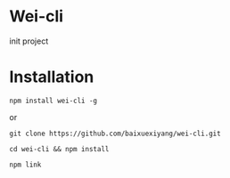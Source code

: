 # Wei-cli
init project

# Installation
```
npm install wei-cli -g
```
or
```
git clone https://github.com/baixuexiyang/wei-cli.git

cd wei-cli && npm install

npm link
```
